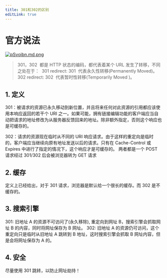 ```yaml
---
title: 301和302的区别
editLink: true
---
```


# 官方说法

[![pSvoibn.md.png](https://s1.ax1x.com/2023/02/23/pSvoibn.md.png)](https://imgse.com/i/pSvoibn)

> 301，302  都是 HTTP 状态的编码，都代表着某个 URL 发生了转移，不同之处在于： 
> 301 redirect: 301  代表永久性转移(Permanently Moved)。
> 302 redirect: 302  代表暂时性转移(Temporarily Moved )。

## 1. 定义

301：被请求的资源已永久移动到新位置，并且将来任何对此资源的引用都应该使用本响应返回的若干个 URI 之一。如果可能，拥有链接编辑功能的客户端应当自动把请求的地址修改为从服务器反馈回来的地址。除非额外指定，否则这个响应也是可缓存的。

302：请求的资源现在临时从不同的 URI 响应请求。由于这样的重定向是临时的，客户端应当继续向原有地址发送以后的请求。只有在 Cache-Control 或 Expires 中进行了指定的情况下，这个响应才是可缓存的。
两者都是一个 POST 请求经过 301/302 后会被浏览器转为 GET 请求

## 2. 缓存

定义上已经给出，对于 301 请求，浏览器是默认给一个很长的缓存。而 302 是不缓存的。

## 3. 搜索引擎

301: 旧地址 A 的资源不可访问了(永久移除), 重定向到网址 B，搜索引擎会抓取网址 B 的内容，同时将网址保存为 B 网址。
302: 旧地址 A 的资源仍可访问，这个重定向只是临时从旧地址 A 跳转到 B 地址，这时搜索引擎会抓取 B 网址内容，但是会将网址保存为 A 的。

## 4. 安全

尽量使用 301 跳转，以防止网址劫持！
